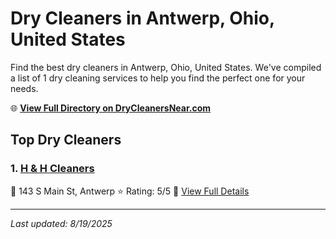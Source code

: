 # Dry Cleaners in Antwerp, Ohio, United States

Find the best dry cleaners in Antwerp, Ohio, United States. We've compiled a list of 1 dry cleaning services to help you find the perfect one for your needs.

🌐 **[View Full Directory on DryCleanersNear.com](https://drycleanersnear.com/city/US/Ohio/Antwerp)**

## Top Dry Cleaners

### 1. [H & H Cleaners](https://drycleanersnear.com/dryCleaner/688c1fa6a7924e3e1d737bcf/h-h-cleaners)
📍 143 S Main St, Antwerp
⭐ Rating: 5/5
🔗 [View Full Details](https://drycleanersnear.com/dryCleaner/688c1fa6a7924e3e1d737bcf/h-h-cleaners)


---

*Last updated: 8/19/2025*
